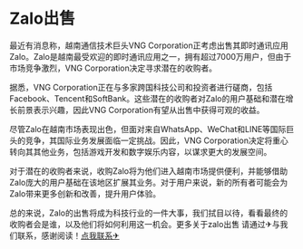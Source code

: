# Zalo出售

最近有消息称，越南通信技术巨头VNG Corporation正考虑出售其即时通讯应用Zalo。Zalo是越南最受欢迎的即时通讯应用之一，拥有超过7000万用户，但由于市场竞争激烈，VNG Corporation决定寻求潜在的收购者。

据悉，VNG Corporation正在与多家跨国科技公司和投资者进行磋商，包括Facebook、Tencent和SoftBank。这些潜在的收购者对Zalo的用户基础和潜在增长前景表示兴趣，因此VNG Corporation有望从出售中获得可观的收益。

尽管Zalo在越南市场表现出色，但面对来自WhatsApp、WeChat和LINE等国际巨头的竞争，其国际业务发展面临一定挑战。因此，VNG Corporation决定将重心转向其其他业务，包括游戏开发和数字娱乐内容，以谋求更大的发展空间。

对于潜在的收购者来说，收购Zalo将为他们进入越南市场提供便利，并能够借助Zalo庞大的用户基础在该地区扩展其业务。对于用户来说，新的所有者可能会为Zalo带来更多创新和改善，提升用户体验。

总的来说，Zalo的出售将成为科技行业的一件大事，我们拭目以待，看看最终的收购者会是谁，以及他们将如何利用这一机会。更多关于zalo出售 请通过✈与我们联系，感谢阅读！[点我联系✈](https://dl.k02.cc)